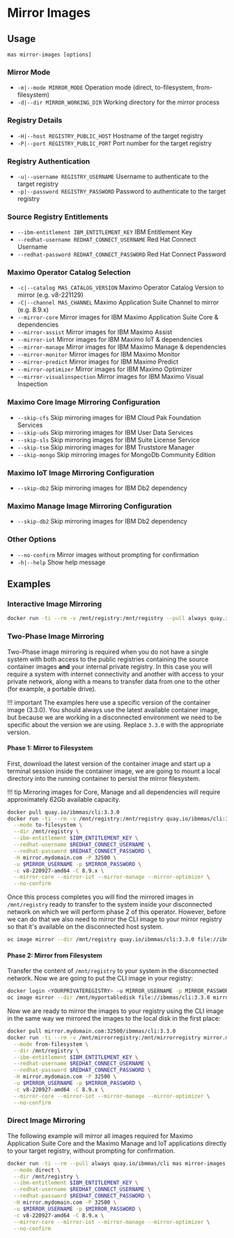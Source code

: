 Mirror Images
===============================================================================

Usage
-------------------------------------------------------------------------------
`mas mirror-images [options]`

### Mirror Mode
- `-m|--mode MIRROR_MODE` Operation mode (direct, to-filesystem, from-filesystem)
- `-d|--dir MIRROR_WORKING_DIR` Working directory for the mirror process

### Registry Details
- `-H|--host REGISTRY_PUBLIC_HOST` Hostname of the target registry
- `-P|--port REGISTRY_PUBLIC_PORT` Port number for the target registry

### Registry Authentication
- `-u|--username REGISTRY_USERNAME` Username to authenticate to the target registry
- `-p|--password REGISTRY_PASSWORD` Password to authenticate to the target registry

### Source Registry Entitlements
- `--ibm-entitlement IBM_ENTITLEMENT_KEY` IBM Entitlement Key
- `--redhat-username REDHAT_CONNECT_USERNAME` Red Hat Connect Username
- `--redhat-password REDHAT_CONNECT_PASSWORD` Red Hat Connect Password

### Maximo Operator Catalog Selection
- `-c|--catalog MAS_CATALOG_VERSION` Maximo Operator Catalog Version to mirror (e.g. v8-221129)
- `-C|--channel MAS_CHANNEL` Maximo Application Suite Channel to mirror (e.g. 8.9.x)
- `--mirror-core` Mirror images for IBM Maximo Application Suite Core & dependencies
- `--mirror-assist`  Mirror images for IBM Maximo Assist
- `--mirror-iot` Mirror images for IBM Maximo IoT & dependencies
- `--mirror-manage` Mirror images for IBM Maximo Manage & dependencies
- `--mirror-monitor` Mirror images for IBM Maximo Monitor
- `--mirror-predict` Mirror images for IBM Maximo Predict
- `--mirror-optimizer` Mirror images for IBM Maximo Optimizer
- `--mirror-visualinspection` Mirror images for IBM Maximo Visual Inspection

### Maximo Core Image Mirroring Configuration
- `--skip-cfs` Skip mirroring images for IBM Cloud Pak Foundation Services
- `--skip-uds` Skip mirroring images for IBM User Data Services
- `--skip-sls` Skip mirroring images for IBM Suite License Service
- `--skip-tsm` Skip mirroring images for IBM Truststore Manager
- `--skip-mongo` Skip mirroring images for MongoDb Community Edition

### Maximo IoT Image Mirroring Configuration
- `--skip-db2` Skip mirroring images for IBM Db2 dependency

### Maximo Manage Image Mirroring Configuration
- `--skip-db2` Skip mirroring images for IBM Db2 dependency

### Other Options
- `--no-confirm` Mirror images without prompting for confirmation
- `-h|--help` Show help message


Examples
-------------------------------------------------------------------------------
### Interactive Image Mirroring
```bash
docker run -ti --rm -v /mnt/registry:/mnt/registry --pull always quay.io/ibmmas/cli mas mirror-images
```

### Two-Phase Image Mirroring
Two-Phase image mirroring is required when you do not have a single system with both access to the public registries containing the source container images **and** your internal private registry.  In this case you will require a system with internet connectivity and another with access to your private network, along with a means to transfer data from one to the other (for example, a portable drive).

!!! important
    The examples here use a specific version of the container image (3.3.0).  You should always use the latest available container image, but because we are working in a disconnected environment we need to be specific about the version we are using.  Replace `3.3.0` with the appropriate version.

#### Phase 1: Mirror to Filesystem
First, download the latest version of the container image and start up a terminal session inside the container image, we are going to mount a local directory into the running container to persist the mirror filesystem.

!!! tip
    Mirroring images for Core, Manage and all dependencies will require approximately 62Gb available capacity.

```bash
docker pull quay.io/ibmmas/cli:3.3.0
docker run -ti --rm -v /mnt/registry:/mnt/registry quay.io/ibmmas/cli:3.3.0 mas mirror-images \
  --mode to-filesystem \
  --dir /mnt/registry \
  --ibm-entitlement $IBM_ENTITLEMENT_KEY \
  --redhat-username $REDHAT_CONNECT_USERNAME \
  --redhat-password $REDHAT_CONNECT_PASSWORD \
  -H mirror.mydomain.com -P 32500 \
  -u $MIRROR_USERNAME -p $MIRROR_PASSWORD \
  -c v8-220927-amd64 -C 8.9.x \
  --mirror-core --mirror-iot --mirror-manage --mirror-optimizer \
  --no-confirm
```

Once this process completes you will find the mirrored images in `/mnt/registry` ready to transfer to the system inside your disconnected network on which we will perform phase 2 of this operator.  However, before we can do that we also need to mirror the CLI image to your mirror registry so that it's available on the disconnected host system.

```bash
oc image mirror --dir /mnt/registry quay.io/ibmmas/cli:3.3.0 file://ibmmas/cli:3.3.0
```


#### Phase 2: Mirror from Filesystem
Transfer the content of `/mnt/registry` to your system in the disconnected network.  Now we are going to put the CLI image in your registry:

```bash
docker login <YOURPRIVATEREGISTRY> -u MIRROR_USERNAME -p MIRROR_PASSWORD
oc image mirror --dir /mnt/myportabledisk file://ibmmas/cli:3.3.0 mirror.mydomain.com:32500/ibmmas/cli:3.3.0
```

Now we are ready to mirror the images to your registry using the CLI image in the same way we mirrored the images to the local disk in the first place:

```bash
docker pull mirror.mydomain.com:32500/ibmmas/cli:3.3.0
docker run -ti --rm -v /mnt/mirrorregistry:/mnt/mirrorregistry mirror.mydomain.com:32500/ibmmas/cli:3.3.0 mas mirror-images \
  --mode from-filesystem \
  --dir /mnt/registry \
  --ibm-entitlement $IBM_ENTITLEMENT_KEY \
  --redhat-username $REDHAT_CONNECT_USERNAME \
  --redhat-password $REDHAT_CONNECT_PASSWORD \
  -H mirror.mydomain.com -P 32500 \
  -u $MIRROR_USERNAME -p $MIRROR_PASSWORD \
  -c v8-220927-amd64 -C 8.9.x \
  --mirror-core --mirror-iot --mirror-manage --mirror-optimizer \
  --no-confirm
```


### Direct Image Mirroring
The following example will mirror all images required for Maximo Application Suite Core and the Maximo Manage and IoT applications directly to your target registry, without prompting for confirmation.

```bash
docker run -ti --rm --pull always quay.io/ibmmas/cli mas mirror-images \
  --mode direct \
  --dir /mnt/registry \
  --ibm-entitlement $IBM_ENTITLEMENT_KEY \
  --redhat-username $REDHAT_CONNECT_USERNAME \
  --redhat-password $REDHAT_CONNECT_PASSWORD \
  -H mirror.mydomain.com -P 32500 \
  -u $MIRROR_USERNAME -p $MIRROR_PASSWORD \
  -c v8-220927-amd64 -C 8.9.x \
  --mirror-core --mirror-iot --mirror-manage --mirror-optimizer \
  --no-confirm
```
